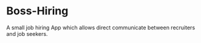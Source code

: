 # Boss-Hiring

A small job hiring App which allows direct communicate between recruiters and job seekers.
